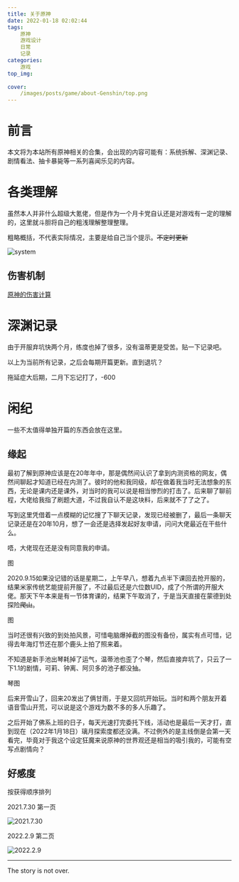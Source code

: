 ```yaml
---
title: 关于原神
date: 2022-01-18 02:02:44
tags:
    原神
    游戏设计
    日常
	记录
categories:
    游戏
top_img:
    
cover:
    /images/posts/game/about-Genshin/top.png
---
```


# 前言

本文将为本站所有原神相关的合集，会出现的内容可能有：系统拆解、深渊记录、剧情看法、抽卡暴毙等一系列喜闻乐见的内容。

# 各类理解

虽然本人并非什么超级大氪佬，但是作为一个月卡党自认还是对游戏有一定的理解的，这里就斗胆将自己的粗浅理解整理整理。

粗略概括，不代表实际情况，主要是给自己当个提示。~~不定时更新~~

![system](/images/posts/game/about-Genshin/system.png)

## 伤害机制

[原神的伤害计算](https://blockedbyrain.github.io/2022/02/11/note/Genshin-damage/)

# 深渊记录

由于开服弃坑快两个月，练度也掉了很多，没有温蒂更是受苦。贴一下记录吧。



以上为当前所有记录，之后会每期开篇更新。直到退坑？



拖延症大后期，二月下忘记打了，-600

# 闲纪

一些不太值得单独开篇的东西会放在这里。

## 缘起

最初了解到原神应该是在20年年中，那是偶然间认识了拿到内测资格的网友，偶然间聊起才知道已经在内测了。彼时的他和我同级，却在做着我当时无法想象的东西，无论是课内还是课外，对当时的我可以说是相当惨烈的打击了。后来聊了聊前程，大佬给我指了刷题大道，不过我自认不是这块料，后来就不了了之了。

写到这里凭借着一点模糊的记忆搜了下聊天记录，发现已经被删了，最后一条聊天记录还是在20年10月，想了一会还是选择发起好友申请，问问大佬最近在干些什么。

唔，大佬现在还是没有同意我的申请。

图

2020.9.15如果没记错的话是星期二，上午早八，想着九点半下课回去抢开服的，结果米家传统艺能提前开服了，不过最后还是六位数UID，成了个所谓的开服大佬。那天下午本来是有一节体育课的，结果下午取消了，于是当天直接在蒙德到处探险~~爬山~~。

图

当时还很有兴致的到处拍风景，可惜电脑爆掉截的图没有备份，属实有点可惜，记得去年海灯节还在那个鹿头上拍了照来着。

不知道是新手池出琴耗掉了运气，温蒂池也歪了个琴，然后直接弃坑了，只云了一下1.1的剧情，可莉、钟离、阿贝多的池子都没抽。

琴图

后来开雪山了，回来20发出了俩甘雨，于是又回坑开始玩。当时和两个朋友开着语音雪山开荒，可以说是这个游戏为数不多的多人乐趣了。

之后开始了佛系上班的日子，每天光速打完委托下线，活动也是最后一天才打，直到现在（2022年1月18日）璃月探索度都还没满。不过例外的是主线倒是会第一天看完，毕竟对于我这个设定狂魔来说原神的世界观还是相当的吸引我的，可能有空写点剧情向？

## 好感度

按获得顺序排列

2021.7.30 第一页

![2021.7.30](/images/posts/game/about-Genshin/2021.7.30.png)

2022.2.9  第二页

![2022.2.9](/images/posts/game/about-Genshin/2022.2.9.png)

<!-- more -->

---

The story is not over.

